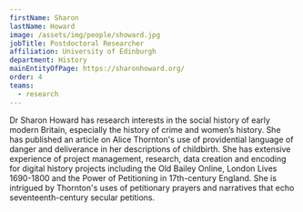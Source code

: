 ```yaml
---
firstName: Sharon
lastName: Howard
image: /assets/img/people/showard.jpg
jobTitle: Postdoctoral Researcher
affiliation: University of Edinburgh
department: History
mainEntityOfPage: https://sharonhoward.org/
order: 4
teams:
  - research
---
```


Dr Sharon Howard has research interests in the social history of early modern Britain, especially the history of crime and women’s history. She has published an article on Alice Thornton's use of providential language of danger and deliverance in her descriptions of childbirth. She has extensive experience of project management, research, data creation and encoding for digital history projects including the Old Bailey Online, London Lives 1690-1800 and the Power of Petitioning in 17th-century England. She is intrigued by Thornton's uses of petitionary prayers and narratives that echo seventeenth-century secular petitions.
